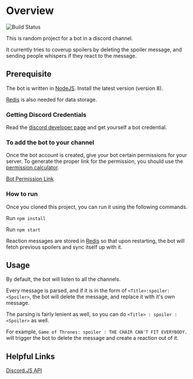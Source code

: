 # Overview

![Build Status](https://travis-ci.org/fartbagxp/discordbot.svg?branch=master)

This is random project for a bot in a discord channel.

It currently tries to coverup spoilers by deleting the spoiler message, and sending people whispers if they react to the message.

## Prerequisite

The bot is written in [NodeJS](https://nodejs.org/en/). Install the latest version (version 8).

[Redis](https://redis.io) is also needed for data storage.

### Getting Discord Credentials

Read the [discord developer page](https://discordapp.com/developers/docs/intro) and get yourself a bot credential.

### To add the bot to your channel

Once the bot account is created, give your bot certain permissions for your server.
To generate the proper link for the permission, you should use the [permission calculator](https://discordapi.com/permissions.html).

[Bot Permission Link](https://discordapp.com/oauth2/authorize?&client_id=<client_id>&scope=bot&permissions=37092416)

### How to run

Once you cloned this project, you can run it using the following commands.

Run `npm install`

Run `npm start`

Reaction messages are stored in [Redis](https://redis.io) so that upon restarting, the bot will fetch previous spoilers and sync itself up with it.

## Usage

By default, the bot will listen to all the channels.

Every message is parsed, and if it is in the form of `<Title>:spoiler:<Spoiler>`, the bot will delete the message, and replace it with it's own message.

The parsing is fairly lenient as well, so you can do `<Title> : spoiler :<Spoiler>` as well.

For example, `Game of Thrones: spoiler : THE CHAIR CAN'T FIT EVERYBODY.` will trigger the bot to delete the message and create a reaction out of it.

## Helpful Links

[Discord.JS API](https://discord.js.org/#/docs/main/stable/general/welcome)
